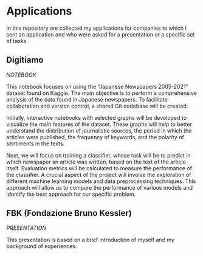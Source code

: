 # Applications

In this repository are collected my applications for companies to which I sent an application and who were asked for a presentation or a specific set of tasks.

## Digitiamo

*NOTEBOOK*

This notebook focuses on using the "Japanese Newspapers 2005-2021" dataset found on Kaggle. The main objective is to perform a comprehensive analysis of the data found in Japanese newspapers. To facilitate collaboration and version control, a shared Git codebase will be created.

Initially, interactive notebooks with selected graphs will be developed to visualize the main features of the dataset. These graphs will help to better understand the distribution of journalistic sources, the period in which the articles were published, the frequency of keywords, and the polarity of sentiments in the texts.

Next, we will focus on training a classifier, whose task will be to predict in which newspaper an article was written, based on the text of the article itself. Evaluation metrics will be calculated to measure the performance of the classifier. A crucial aspect of the project will involve the exploration of different machine learning models and data preprocessing techniques. This approach will allow us to compare the performance of various models and identify the best approach for our specific problem.

## FBK (Fondazione Bruno Kessler)

*PRESENTATION*

This presentation is based on a brief introduction of myself and my background of experiences.

